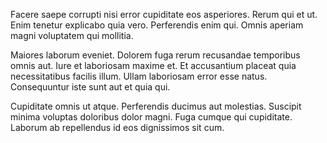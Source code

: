 Facere saepe corrupti nisi error cupiditate eos asperiores. Rerum qui et ut. Enim tenetur explicabo quia vero. Perferendis enim qui. Omnis aperiam magni voluptatem qui mollitia.
 Maiores laborum eveniet. Dolorem fuga rerum recusandae temporibus omnis aut. Iure et laboriosam maxime et. Et accusantium placeat quia necessitatibus facilis illum. Ullam laboriosam error esse natus. Consequuntur iste sunt aut et quia qui.
 Cupiditate omnis ut atque. Perferendis ducimus aut molestias. Suscipit minima voluptas doloribus dolor magni. Fuga cumque qui cupiditate. Laborum ab repellendus id eos dignissimos sit cum.
